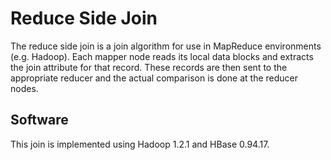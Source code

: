 Reduce Side Join
=========

The reduce side join is a join algorithm for use in MapReduce environments (e.g. Hadoop). Each mapper node reads its local data blocks and extracts the join attribute for that record. These records are then sent to the appropriate reducer and the actual comparison is done at the reducer nodes.

Software
---------
This join is implemented using Hadoop 1.2.1 and HBase 0.94.17.